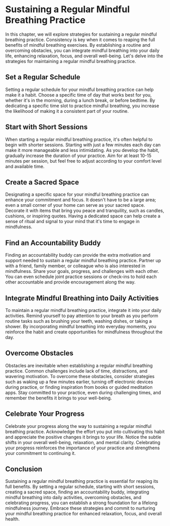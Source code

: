 # Sustaining a Regular Mindful Breathing Practice

In this chapter, we will explore strategies for sustaining a regular mindful breathing practice. Consistency is key when it comes to reaping the full benefits of mindful breathing exercises. By establishing a routine and overcoming obstacles, you can integrate mindful breathing into your daily life, enhancing relaxation, focus, and overall well-being. Let's delve into the strategies for maintaining a regular mindful breathing practice.

## Set a Regular Schedule

Setting a regular schedule for your mindful breathing practice can help make it a habit. Choose a specific time of day that works best for you, whether it's in the morning, during a lunch break, or before bedtime. By dedicating a specific time slot to practice mindful breathing, you increase the likelihood of making it a consistent part of your routine.

## Start with Short Sessions

When starting a regular mindful breathing practice, it's often helpful to begin with shorter sessions. Starting with just a few minutes each day can make it more manageable and less intimidating. As you develop the habit, gradually increase the duration of your practice. Aim for at least 10-15 minutes per session, but feel free to adjust according to your comfort level and available time.

## Create a Sacred Space

Designating a specific space for your mindful breathing practice can enhance your commitment and focus. It doesn't have to be a large area; even a small corner of your home can serve as your sacred space. Decorate it with items that bring you peace and tranquility, such as candles, cushions, or inspiring quotes. Having a dedicated space can help create a sense of ritual and signal to your mind that it's time to engage in mindfulness.

## Find an Accountability Buddy

Finding an accountability buddy can provide the extra motivation and support needed to sustain a regular mindful breathing practice. Partner up with a friend, family member, or colleague who is also interested in mindfulness. Share your goals, progress, and challenges with each other. You can even schedule joint practice sessions or check-ins to hold each other accountable and provide encouragement along the way.

## Integrate Mindful Breathing into Daily Activities

To maintain a regular mindful breathing practice, integrate it into your daily activities. Remind yourself to pay attention to your breath as you perform routine tasks such as brushing your teeth, washing dishes, or taking a shower. By incorporating mindful breathing into everyday moments, you reinforce the habit and create opportunities for mindfulness throughout the day.

## Overcome Obstacles

Obstacles are inevitable when establishing a regular mindful breathing practice. Common challenges include lack of time, distractions, and wavering motivation. To overcome these obstacles, consider strategies such as waking up a few minutes earlier, turning off electronic devices during practice, or finding inspiration from books or guided meditation apps. Stay committed to your practice, even during challenging times, and remember the benefits it brings to your well-being.

## Celebrate Your Progress

Celebrate your progress along the way to sustaining a regular mindful breathing practice. Acknowledge the effort you put into cultivating this habit and appreciate the positive changes it brings to your life. Notice the subtle shifts in your overall well-being, relaxation, and mental clarity. Celebrating your progress reinforces the importance of your practice and strengthens your commitment to continuing it.

## Conclusion

Sustaining a regular mindful breathing practice is essential for reaping its full benefits. By setting a regular schedule, starting with short sessions, creating a sacred space, finding an accountability buddy, integrating mindful breathing into daily activities, overcoming obstacles, and celebrating progress, you can establish a strong foundation for a lifelong mindfulness journey. Embrace these strategies and commit to nurturing your mindful breathing practice for enhanced relaxation, focus, and overall health.
